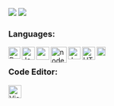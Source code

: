 ![](https://github.com/WiggleGiggle/github-stats/blob/master/generated/overview.svg)
![](https://github.com/WiggleGiggle/github-stats/blob/master/generated/languages.svg)

### Languages:
<img align="left" alt="Python" width="24px" src="https://upload.wikimedia.org/wikipedia/commons/thumb/c/c3/Python-logo-notext.svg/768px-Python-logo-notext.svg.png" />
<img align="left" alt="JavaScript" width="26px" src="https://i.imgur.com/3u1wzwE.png" />
<img align="left" alt"TypeScript" width="26px" src="https://miro.medium.com/max/816/1*TpbxEQy4ckB-g31PwUQPlg.png" />
<img align="left" alt="node.js" width="32px" src="https://i.imgur.com/tYLFZBh.png" />
<img align="left" alt="Java" width="25px" height="25px" src=https://1000logos.net/wp-content/uploads/2020/09/Java-Emblem.jpg" />
<img align="left" alt="HTML" width="26px" src="https://i.imgur.com/1VQeKGP.png" />
<img align="left" alt="CSS" width="18px" src="https://i.imgur.com/Zsnk6xl.png" /><br />

### Code Editor:
<img align="left" alt="Visual Studio Code" width="26px" src="https://i.imgur.com/LwSdAlE.png" /><br />
